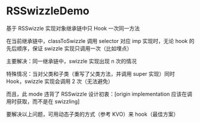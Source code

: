 # RSSwizzleDemo
基于 RSSwizzle 实现对象继承链中只 Hook 一次同一方法

在当前继承链中，classToSwizzle 调用 selector 对应 imp 实现时，无论 hook 的先后顺序，保证 swizzle 实现只调用一次（比如埋点）

主要解决：同一继承链中，swizzle 实现出现 n 次的情况

特殊情况：当对父类和子类（重写了父类方法，并调用 super 实现）同时 Hook，swizzle 实现会调用 2 次（无法避免）

而且，此 mode 违背了 RSSwizzle 设计初衷：[origin implementation 应该在调用时获取，而不是在 swizzling]

要解决以上问题，可用动态子类的方式（参考 KVO）来 hook（最佳方案）